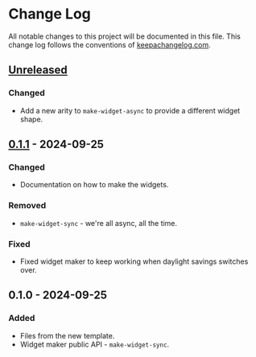# Change Log
All notable changes to this project will be documented in this file. This change log follows the conventions of [keepachangelog.com](http://keepachangelog.com/).

## [Unreleased]
### Changed
- Add a new arity to `make-widget-async` to provide a different widget shape.

## [0.1.1] - 2024-09-25
### Changed
- Documentation on how to make the widgets.

### Removed
- `make-widget-sync` - we're all async, all the time.

### Fixed
- Fixed widget maker to keep working when daylight savings switches over.

## 0.1.0 - 2024-09-25
### Added
- Files from the new template.
- Widget maker public API - `make-widget-sync`.

[Unreleased]: https://sourcehost.site/your-name/spaced-repetition-processing/compare/0.1.1...HEAD
[0.1.1]: https://sourcehost.site/your-name/spaced-repetition-processing/compare/0.1.0...0.1.1
